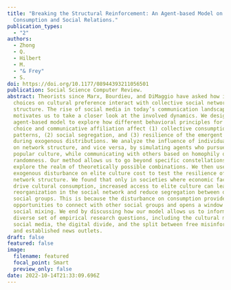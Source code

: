 ```yaml
---
title: "Breaking the Structural Reinforcement: An Agent-based Model on Cultural
  Consumption and Social Relations."
publication_types:
  - "2"
authors:
  - Zhong
  - Q.
  - Hilbert
  - M.
  - "& Frey"
  - S.
doi: https://doi.org/10.1177/08944393211056501
publication: Social Science Computer Review.
abstract: Theorists since Marx, Bourdieu, and DiMaggio have asked how individual
  choices on cultural preference interact with collective social network
  structure. The rise of social media in today’s communication landscape
  motivates us to take a closer look at the involved dynamics. We designed an
  agent-based model to explore how different behavioral principles for cultural
  choice and communicative affiliation affect (1) collective consumption
  patterns, (2) social segregation, and (3) resilience of the emergent dynamic
  during exogenous distributions. We analyze the influence of individual agency
  on network structure, and vice versa, by simulating agents who pursue elite or
  popular culture, while communicating with others based on homophily or
  randomness. Our method allows us to go beyond specific constellations and
  explore the realm of theoretically possible combinations. We then used an
  exogenous disturbance on elite culture cost to test the resilience of social
  network structure. We found that only in societies where economic factors
  drive cultural consumption, increased access to elite culture can lead to
  reorganization in the social network and reduce segregation between different
  social groups. This is because the disturbance on consumption provides agents
  opportunities to connect with other social groups and opens a window for
  social mixing. We end by discussing how our model allows us to inform a
  diverse set of empirical research questions, including the cultural markets of
  social media, the digital divide, and the split between free misinformation
  and established news outlets.
draft: false
featured: false
image:
  filename: featured
  focal_point: Smart
  preview_only: false
date: 2022-10-14T21:33:09.696Z
---
```

